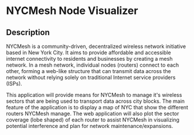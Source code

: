 # NYCMesh Node Visualizer
## Description
NYCMesh is a community-driven, decentralized wireless network initiative based in New York City. It aims to provide affordable and accessible internet connectivity to residents and businesses by creating a mesh network. In a mesh network, individual nodes (routers) connect to each other, forming a web-like structure that can transmit data across the network without relying solely on traditional Internet service providers (ISPs).

This application will provide means for NYCMesh to manage it's wireless sectors that are being used to transport data across city blocks. The main feature of the application is to display a map of NYC that show the different routers NYCMesh manage. The web application will also plot the sector coverage (lobe shaped) of each router to assist NYCMesh in visualizing potential interference and plan for network maintenance/expansions.